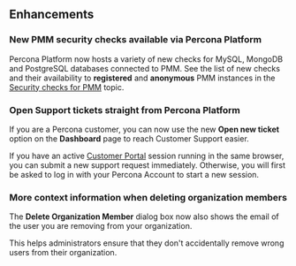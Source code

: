 ## Enhancements

### New PMM security checks available via Percona Platform
Percona Platform now hosts a variety of new checks for MySQL, MongoDB and PostgreSQL databases connected to PMM. See the list of new checks and their availability to **registered** and **anonymous** PMM instances in the [Security checks for PMM](checks.md) topic. 

### Open Support tickets straight from Percona Platform
If you are a Percona customer, you can now use the new **Open new ticket** option on the **Dashboard** page to reach Customer Support easier. 

If you have an active [Customer Portal](https://percona.service-now.com/) session running in the same browser, you can submit a new support request immediately. Otherwise, you will first be asked to log in with your Percona Account to start a new session.

### More context information when deleting organization members
The **Delete Organization Member** dialog box now also shows the email of the user you are removing from your organization. 

This helps administrators ensure that they don't accidentally remove wrong users from their organization.